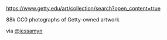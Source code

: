 https://www.getty.edu/art/collection/search?open_content=true

88k CC0 photographs of Getty-owned artwork

via [@jessamyn](https://glammr.us/@jessamyn/112068141788631801)